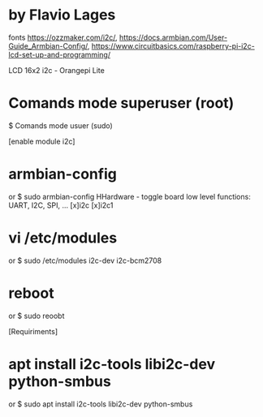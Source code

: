 # by Flavio Lages
fonts https://ozzmaker.com/i2c/, https://docs.armbian.com/User-Guide_Armbian-Config/,  https://www.circuitbasics.com/raspberry-pi-i2c-lcd-set-up-and-programming/

LCD 16x2 i2c - Orangepi Lite

# Comands mode superuser (root)
$ Comands mode usuer (sudo)

[enable module i2c]
# armbian-config 
or 
$ sudo armbian-config 
    HHardware - toggle board low level functions: UART, I2C, SPI, …
    [x]i2c
    [x]i2c1

# vi /etc/modules 
or 
$ sudo /etc/modules 
    i2c-dev
    i2c-bcm2708

# reboot 
or 
$ sudo reoobt


[Requiriments]
# apt install i2c-tools libi2c-dev python-smbus 
or
$ sudo apt install i2c-tools libi2c-dev python-smbus
